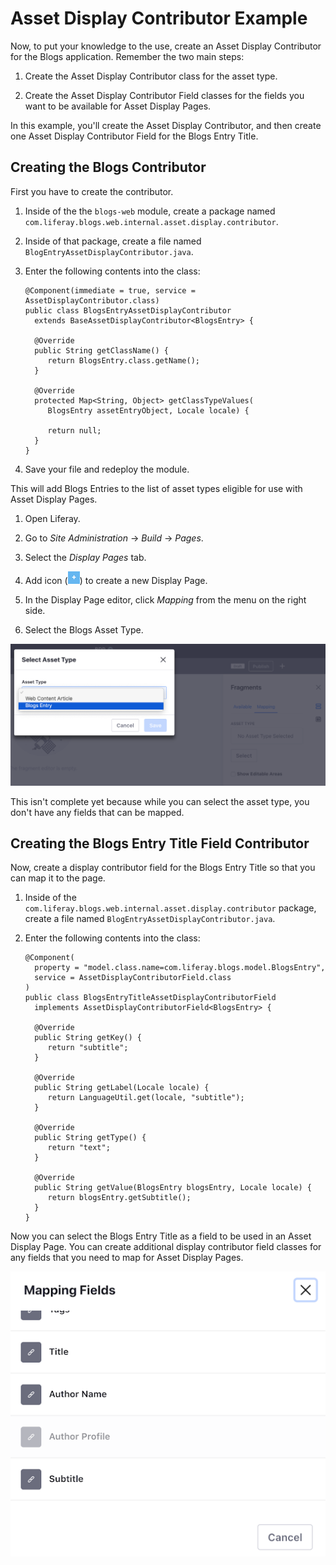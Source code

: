 # Asset Display Contributor Example [](id=asset-display-contributor-example)

Now, to put your knowledge to the use, create an Asset Display Contributor for 
the Blogs application. Remember the two main steps:

1.  Create the Asset Display Contributor class for the asset type.

2.  Create the Asset Display Contributor Field classes for the fields you want 
    to be available for Asset Display Pages.
    
In this example, you'll create the Asset Display Contributor, and then create 
one Asset Display Contributor Field for the Blogs Entry Title.
    

## Creating the Blogs Contributor [](id=creating-the-blogs-contributor)

First you have to create the contributor.

1.  Inside of the the `blogs-web` module, create a package named 
    `com.liferay.blogs.web.internal.asset.display.contributor`.

2.  Inside of that package, create a file named 
    `BlogEntryAssetDisplayContributor.java`.
    
3.  Enter the following contents into the class:

        @Component(immediate = true, service = AssetDisplayContributor.class)
        public class BlogsEntryAssetDisplayContributor
          extends BaseAssetDisplayContributor<BlogsEntry> {

          @Override
          public String getClassName() {
             return BlogsEntry.class.getName();
          }

          @Override
          protected Map<String, Object> getClassTypeValues(
             BlogsEntry assetEntryObject, Locale locale) {

             return null;
          }
        }

4.  Save your file and redeploy the module.

This will add Blogs Entries to the list of asset types eligible for use with Asset Display Pages.

1.  Open Liferay.

2.  Go to *Site Administration* &rarr; *Build* &rarr; *Pages*.

3.  Select the *Display Pages* tab.

4.  Add icon (![Add Display Page](../../../images/icon-add.png)) to create a new Display Page.

5.  In the Display Page editor, click *Mapping* from the menu on the right side.

6.  Select the Blogs Asset Type.

![Figure 1: You can now select the Blogs Asset Type.](../../../images/select-asset-type.png)

This isn't complete yet because while you can select the asset type, you don't 
have any fields that can be mapped.

## Creating the Blogs Entry Title Field Contributor [](id=creating-the-blogs-entry-title-field-contributor)

Now, create a display contributor field for the Blogs Entry Title so that you can map it to the page.

1.  Inside of the `com.liferay.blogs.web.internal.asset.display.contributor` 
    package, create a file named `BlogEntryAssetDisplayContributor.java`.
    
2.  Enter the following contents into the class:

        @Component(
          property = "model.class.name=com.liferay.blogs.model.BlogsEntry",
          service = AssetDisplayContributorField.class
        )
        public class BlogsEntryTitleAssetDisplayContributorField
          implements AssetDisplayContributorField<BlogsEntry> {

          @Override
          public String getKey() {
             return "subtitle";
          }

          @Override
          public String getLabel(Locale locale) {
             return LanguageUtil.get(locale, "subtitle");
          }

          @Override
          public String getType() {
             return "text";
          }

          @Override
          public String getValue(BlogsEntry blogsEntry, Locale locale) {
             return blogsEntry.getSubtitle();
          }
        }
        
Now you can select the Blogs Entry Title as a field to be used in an Asset 
Display Page. You can create additional display contributor field classes for
any fields that you need to map for Asset Display Pages.

![Figure 2: You can now select the Blogs Entry Title field in the mapping selecting.](../../../images/mapping-fields.png)

